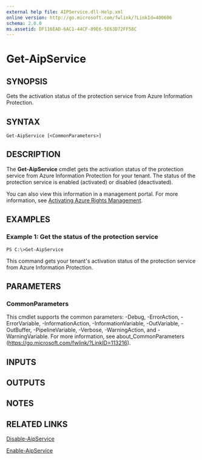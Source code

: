 ```yaml
---
external help file: AIPService.dll-Help.xml
online version: http://go.microsoft.com/fwlink/?LinkId=400606
schema: 2.0.0
ms.assetid: DF116EAD-6AC1-44CF-89E6-5E63D72FF58C
---
```


# Get-AipService

## SYNOPSIS
Gets the activation status of the protection service from Azure Information Protection.

## SYNTAX

```
Get-AipService [<CommonParameters>]
```

## DESCRIPTION
The **Get-AipService** cmdlet gets the activation status of the protection service from Azure Information Protection for your tenant. The status of the protection service is enabled (activated) or disabled (deactivated).

You can also view this information in a management portal. For more information, see [Activating Azure Rights Management](https://docs.microsoft.com/information-protection/deploy-use/activate-service).

## EXAMPLES

### Example 1: Get the status of the protection service
```
PS C:\>Get-AipService
```

This command gets your tenant's activation status of the protection service from Azure Information Protection.

## PARAMETERS

### CommonParameters
This cmdlet supports the common parameters: -Debug, -ErrorAction, -ErrorVariable, -InformationAction, -InformationVariable, -OutVariable, -OutBuffer, -PipelineVariable, -Verbose, -WarningAction, and -WarningVariable. For more information, see about_CommonParameters (https://go.microsoft.com/fwlink/?LinkID=113216).

## INPUTS

## OUTPUTS

## NOTES

## RELATED LINKS

[Disable-AipService](./Disable-AipService.md)

[Enable-AipService](./Enable-AipService.md)


